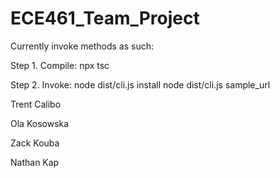 # ECE461_Team_Project

Currently invoke methods as such:

Step 1. Compile: npx tsc

Step 2. Invoke:
node dist/cli.js install
node dist/cli.js sample_url

Trent Calibo

Ola Kosowska

Zack Kouba

Nathan Kap